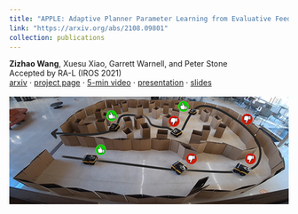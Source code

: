 ```yaml
---
title: "APPLE: Adaptive Planner Parameter Learning from Evaluative Feedback"
link: "https://arxiv.org/abs/2108.09801"
collection: publications
---
```

**Zizhao Wang**, Xuesu Xiao, Garrett Warnell, and Peter Stone<br/>Accepted by RA-L (IROS 2021)<br/>[arxiv](https://arxiv.org/abs/2108.09801) $\cdot$ [project page](https://www.cs.utexas.edu/~xiao/Research/APPL/APPL.html) $\cdot$ [5-min video](https://youtu.be/BSvrpU8Vv78) $\cdot$ [presentation](https://youtu.be/eKThRR7yCl4) $\cdot$ [slides](https://wangzizhao.github.io/files/APPLE_presentation.pdf)<br/><br/><img src='/images/publications/apple.png'>

